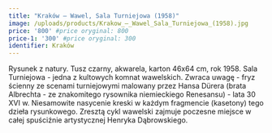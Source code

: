 ```yaml
---
title: "Kraków – Wawel, Sala Turniejowa (1958)"
image: /uploads/products/Krakow_–_Wawel_Sala_Turniejowa_(1958).jpg
price: '800' #price oryginal: 800
price-1: '300' #price oryginal: 300
identifier: Kraków
---
```


Rysunek z natury. Tusz czarny, akwarela, karton 46x64 cm, rok 1958.
Sala Turniejowa - jedna z kultowych komnat wawelskich. Zwraca uwagę - fryz ścienny ze scenami turniejowymi malowany przez Hansa Dürera (brata Albrechta - ze znakomitego rysownika niemieckiego Renesansu) - lata 30 XVI w. Niesamowite nasycenie kreski w każdym fragmencie (kasetony) tego dzieła rysunkowego. Zresztą cykl wawelski zajmuje poczesne miejsce w całej spuściźnie artystycznej Henryka Dąbrowskiego.